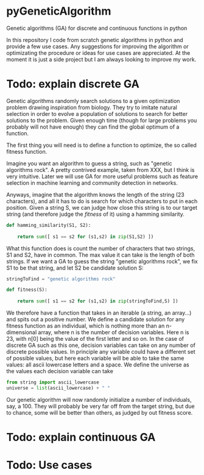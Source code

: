 # pyGeneticAlgorithm
Genetic algorithms (GA) for discrete and continuous functions in python

In this repository I code from scratch genetic algorithms in python and provide a few use cases. Any suggestions for improving the algorithm or optimizating the procedure or ideas for use cases are appreciated. At the moment it is just a side project but I am always looking to improve my work.


# Todo: explain discrete GA

Genetic algorithms randomly search solutions to a given optimization problem drawing inspiration from biology. They try to imitate natural selection in order to evolve a population of solutions to search for better solutions to the problem. Given enough time (though for large problems you probably will not have enough) they can find the global optimum of a function.

The first thing you will need is to define a function to optimize, the so called fitness function.

Imagine you want an algorithm to guess a string, such as "genetic algorithms rock". A pretty contrived example, taken from XXX, but I think is very intuitive. Later we will use GA for more useful problems such as feature selection in machine learning and community detection in networks. 

Anyways, imagine that the algorithm knows the length of the string (23 characters), and all it has to do is search for which characters to put in each position. Given a string S, we can judge how close this string is to our target string (and therefore judge the *fitness* of it) using a hamming similarity.

```python
def hamming_similarity(S1, S2):
    
    return sum([ s1 == s2 for (s1,s2) in zip(S1,S2) ])
```

What this function does is count the number of characters that two strings, S1 and S2, have in common. The max value it can take is the length of both strings.
If we want a GA to guess the string "genetic algorithms rock", we fix S1 to be that string, and let S2 be candidate solution S:

```python
stringToFind = "genetic algorithms rock"

def fitness(S):
    
    return sum([ s1 == s2 for (s1,s2) in zip(stringToFind,S) ])
```
We therefore have a function that takes in an iterable (a string, an array...) and spits out a positive number.
We define a candidate solution for any fitness function as an individual, which is nothing more than an n-dimensional array, where n is the number of decision  variables. Here n is 23, with n[0] being the value of the first letter and so on. In the case of discrete GA such as this one, decision variables can take on any number of discrete possible values. In principle any variable could have a different set of possible values, but here each variable will be able to take the same values: all ascii lowercase letters and a space. We define the universe as the values each decision variable can take

```python
from string import ascii_lowercase
universe = list(ascii_lowercase) + " "
```

Our genetic algorithm will now randomly initialize a number of individuals, say, a 100. They will probably be very far off from the target string, but due to chance, some will be better than others, as judged by out fitness score.



# Todo: explain continuous GA
# Todo: Use cases
